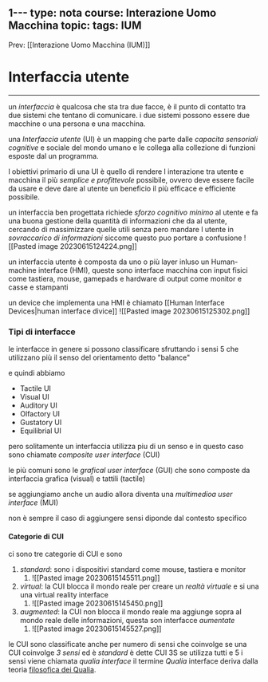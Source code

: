 1---
type: nota
course: Interazione Uomo Macchina
topic: 
tags: IUM
---

Prev: [[Interazione Uomo Macchina (IUM)]]

# Interfaccia utente
---
un _interfaccia_ è qualcosa che sta tra due facce, è il punto di contatto tra due sistemi che tentano di comunicare. i due sistemi possono essere due macchine o una persona e una macchina.

una _Interfaccia utente_ (UI) è un mapping che parte dalle _capacita sensoriali cognitive_ e sociale del mondo umano e le collega alla collezione di funzioni esposte dal un programma.

l obiettivi primario di una UI è quello di rendere l interazione tra utente e macchina il più _semplice e profittevole_ possibile, ovvero deve essere facile da usare e deve dare al utente un beneficio il più efficace e efficiente possibile.

un interfaccia ben progettata richiede _sforzo cognitivo minimo_ al utente e fa una buona gestione della quantità di informazioni che da al utente, cercando di massimizzare quelle utili senza pero mandare l utente in _sovraccarico di informazioni_ siccome questo puo portare a confusione
![[Pasted image 20230615124224.png]]

un interfaccia utente è composta da uno o più layer inluso un Human-machine interface (HMI), queste sono interface macchina con input fisici come tastiera, mouse, gamepads e hardware di output come monitor e casse e stampanti

un device che implementa una HMI è chiamato [[Human Interface Devices|human interface divice]]
![[Pasted image 20230615125302.png]]



### Tipi di interfacce
le interfacce in genere si possono classificare sfruttando i sensi 5 che utilizzano più il senso del orientamento detto "balance"

e quindi abbiamo
- Tactile UI 
- Visual UI 
- Auditory UI 
- Olfactory UI 
- Gustatory UI
- Equilibrial UI

pero solitamente un interfaccia utilizza piu di un senso e in questo caso sono chiamate _composite user interface_ (CUI)

le più comuni sono le _grafical user interface_ (GUI) che sono composte da interfaccia grafica (visual) e tattili (tactile)

se aggiungiamo anche un audio allora diventa una _multimedioa user interface_ (MUI)

non è sempre il caso di aggiungere sensi diponde dal contesto specifico



#### Categorie di CUI
ci sono tre categorie di CUI e sono
1. _standard_: sono i dispositivi standard come mouse, tastiera e monitor
	1. ![[Pasted image 20230615145511.png]]
2. _virtual_:  la CUI blocca il mondo reale per creare un _realtà virtuale_ e si una una virtual reality interface
	1. ![[Pasted image 20230615145450.png]]
3. _augmented_: la CUI non blocca il mondo reale ma aggiunge sopra al mondo reale delle informazioni, questa son interfacce _aumentate_
	1. ![[Pasted image 20230615145527.png]]

le CUI sono classificate anche per numero di sensi che coinvolge se una CUI coinvolge _3 sensi_ ed è _standard_ è dette CUI 3S
se utilizza tutti e 5 i sensi viene chiamata _qualia interface_
il termine _Qualia_ interface deriva dalla teoria [filosofica dei Qualia](https://it.wikipedia.org/wiki/Qualia).


